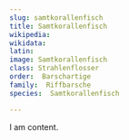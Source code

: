 ```yaml
---
slug: samtkorallenfisch
title: Samtkorallenfisch
wikipedia: 
wikidata: 
latin:
image: Samtkorallenfisch
class: Strahlenflosser
order:  Barschartige
family:  Riffbarsche
species:  Samtkorallenfisch

---
```


I am content.

